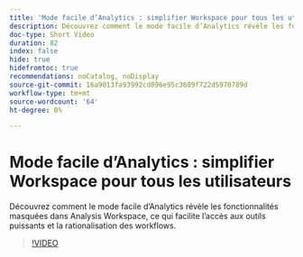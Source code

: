 ```yaml
---
title: 'Mode facile d’Analytics : simplifier Workspace pour tous les utilisateurs'
description: Découvrez comment le mode facile d’Analytics révèle les fonctionnalités masquées dans Analysis Workspace, ce qui facilite l’accès aux outils puissants et la rationalisation des workflows.
doc-type: Short Video
duration: 82
index: false
hide: true
hidefromtoc: true
recommendations: noCatalog, noDisplay
source-git-commit: 16a9013fa93992cd896e95c3689f722d5970789d
workflow-type: tm+mt
source-wordcount: '64'
ht-degree: 0%

---
```



# Mode facile d’Analytics : simplifier Workspace pour tous les utilisateurs

Découvrez comment le mode facile d’Analytics révèle les fonctionnalités masquées dans Analysis Workspace, ce qui facilite l’accès aux outils puissants et la rationalisation des workflows.

<!-- 62_S102_3442449_82_analytics-easy-mode-simplifying-workspace-for-all-users -->
>[!VIDEO](https://video.tv.adobe.com/v/3458343/?learn=on&enablevpops=true)
